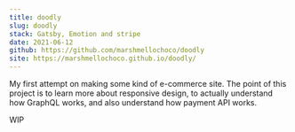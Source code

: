 ```yaml
---
title: doodly
slug: doodly
stack: Gatsby, Emotion and stripe
date: 2021-06-12
github: https://github.com/marshmellochoco/doodly
site: https://marshmellochoco.github.io/doodly/
---
```


My first attempt on making some kind of e-commerce site. The point of this project is to learn more about responsive design, to actually understand how GraphQL works, and also understand how payment API works.

WIP
